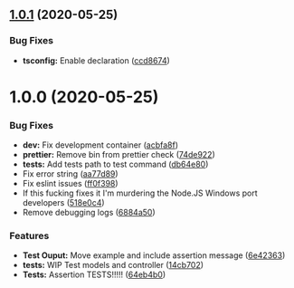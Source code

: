## [1.0.1](https://github.com/K-FOSS/TS-ESTests/compare/v1.0.0...v1.0.1) (2020-05-25)


### Bug Fixes

* **tsconfig:** Enable declaration ([ccd8674](https://github.com/K-FOSS/TS-ESTests/commit/ccd8674a4c7c7e9067298fcf3dc5135b38fb2c90))

# 1.0.0 (2020-05-25)


### Bug Fixes

* **dev:** Fix development container ([acbfa8f](https://github.com/K-FOSS/TS-ESTests/commit/acbfa8f707358e3f6ae6b8ae8b02a750066d1138))
* **prettier:** Remove bin from prettier check ([74de922](https://github.com/K-FOSS/TS-ESTests/commit/74de9227b0fbeca42dac12dbb9f8c3b3d556d345))
* **tests:** Add tests path to test command ([db64e80](https://github.com/K-FOSS/TS-ESTests/commit/db64e80f7bee456e578151c30bf19e44b4b1f85c))
* Fix error string ([aa77d89](https://github.com/K-FOSS/TS-ESTests/commit/aa77d8958e72d517f17c541cd52a343f7395822b))
* Fix eslint issues ([ff0f398](https://github.com/K-FOSS/TS-ESTests/commit/ff0f3980ebdbe6497638c0472271e2d6cdd8cf2a))
* If this fucking fixes it I'm murdering the Node.JS Windows port developers ([518e0c4](https://github.com/K-FOSS/TS-ESTests/commit/518e0c414836f2e15869f3989ec6a670e121aaf9))
* Remove debugging logs ([6884a50](https://github.com/K-FOSS/TS-ESTests/commit/6884a50522ed278fe7f7ed634efaafcb50f9f4b6))


### Features

* **Test Ouput:** Move example and include assertion message ([6e42363](https://github.com/K-FOSS/TS-ESTests/commit/6e42363f39fa8f0da4e5643f3086f29eb72a98b3))
* **tests:** WIP Test models and controller ([14cb702](https://github.com/K-FOSS/TS-ESTests/commit/14cb702304b3c9ff4fd909df6d07025b335fbed3))
* **Tests:** Assertion TESTS!!!!! ([64eb4b0](https://github.com/K-FOSS/TS-ESTests/commit/64eb4b012790f41b8bc1e7c3714be6098f0f28ba))
